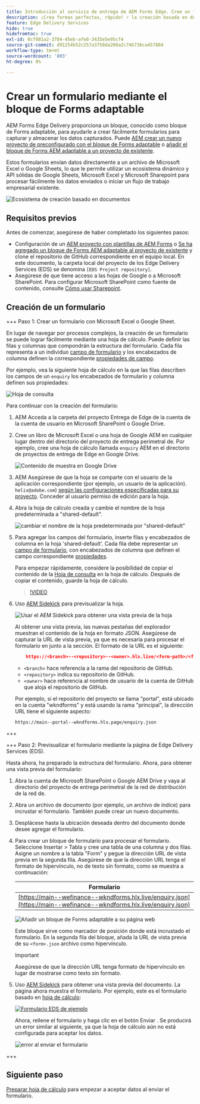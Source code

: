 ```yaml
---
title: Introducción al servicio de entrega de AEM Forms Edge. Cree un formulario.
description: ¡Crea formas perfectas, rápido! ⚡ la creación basada en documentos de AEM Forms Edge Delivery = una velocidad increíble y formularios compatibles con SEO para usuarios y motores de búsqueda más felices.
feature: Edge Delivery Services
hide: true
hidefromtoc: true
exl-id: 0cf881a2-3784-45eb-afe8-3435e5e95cf4
source-git-commit: d91254b52c257a3758da200a2c74b736ca457884
workflow-type: tm+mt
source-wordcount: '803'
ht-degree: 0%

---
```


# Crear un formulario mediante el bloque de Forms adaptable

AEM Forms Edge Delivery proporciona un bloque, conocido como bloque de Forms adaptable, para ayudarle a crear fácilmente formularios para capturar y almacenar los datos capturados. Puede [AEM crear un nuevo proyecto de preconfigurado con el bloque de Forms adaptable](/help/edge/docs/forms/tutorial.md#create-a-new-aem-project-pre-configured-with-adaptive-forms-block) o [añadir el bloque de Forms AEM adaptable a un proyecto de existente](/help/edge/docs/forms/tutorial.md#add-adaptive-forms-block-to-your-existing-aem-project).

Estos formularios envían datos directamente a un archivo de Microsoft Excel o Google Sheets, lo que le permite utilizar un ecosistema dinámico y API sólidas de Google Sheets, Microsoft Excel y Microsoft Sharepoint para procesar fácilmente los datos enviados o iniciar un flujo de trabajo empresarial existente.

![Ecosistema de creación basado en documentos](/help/edge/assets/document-based-authoring-workflow-create-form.png)




## Requisitos previos

Antes de comenzar, asegúrese de haber completado los siguientes pasos:

* Configuración de un [AEM proyecto con plantillas de AEM Forms](/help/edge/docs/forms/tutorial.md#create-a-new-aem-project-pre-configured-with-adaptive-forms-block) o [Se ha agregado un bloque de Forms AEM adaptable al proyecto de existente](/help/edge/docs/forms/tutorial.md#add-adaptive-forms-block-to-your-existing-aem-project) y clone el repositorio de GitHub correspondiente en el equipo local.
En este documento, la carpeta local del proyecto de los Edge Delivery Services (EDS) se denomina `[EDS Project repository]`.
* Asegúrese de que tiene acceso a las hojas de Google o a Microsoft SharePoint. Para configurar Microsoft SharePoint como fuente de contenido, consulte [Cómo usar Sharepoint](https://www.aem.live/docs/setup-customer-sharepoint).



## Creación de un formulario

<!-- 

+++ Step 1: Add the Adaptive Forms Block to your Edge Delivery Services (EDS) project.

The Adaptive  empowers users to create forms for an Edge Delivery ServicesSite. However, this block isn't included in the default AEM boilerplate (used to create an Edge Delivery Services project). To seamlessly integrate the Adaptive Forms Block into your Edge Delivery Services project:

1. **Clone the Adaptive Forms Block repository**: Clone the [Adaptive Forms Block repository](https://github.com/adobe-rnd/form-block) on your local machine. It contains the code to render the form on an EDS webpage. In this document, the local folder of your Forms Block repository is referred as `[Adaptive Forms Block repository]`.
1. **Locate the Adaptive Forms Block Repository:** Access the [Adaptive Forms Block repository]/blocks/src folder and copy its content. 

1. on your local machine and copy the `form` folder. 
1. **Paste the Adaptive Forms Block's code into your EDS Project:**
Navigate to the [EDS Project repository]/blocks/ folder on your local machine and create a 'form' folder. Paste the `[Adaptive Forms Block repository]/blocks/src content`, copied in perevious step to the `[EDS Project repository]/blocks/form` folder.
1. **Commit Changes to GitHub:** Check in the `[EDS Project repository]/blocks/form` folder and its underlying files to your Edge Delivery Services project on GitHub.

After completing these steps, the Adaptive Forms Block is successfully added to your Edge Delivery Services (EDS) project repository on GitHub. You can now create and add forms to a EDS Sites page.
 

**Troubleshooting GitHub build issues**

Ensure a smooth GitHub build process by addressing potential issues:

* **Resolve Module Path Error:**
    If you encounter the error "Unable to resolve path to module "'../../scripts/lib-franklin.js'", navigate to the [EDS Project]/blocks/forms/form.js file. Update the import statement by replacing the lib-franklin.js file with the aem.js file.

* **Handle Linting Errors:**
    Should you come across any linting errors, you can bypass them. Open the [EDS Project]/package.json file and modify the "lint" script from "lint": "npm run lint:js && npm run lint:css" to "lint": "echo 'skipping linting for now'". Save the file and commit the changes to your GitHub project.

+++

-->

+++ Paso 1: Crear un formulario con Microsoft Excel o Google Sheet.

En lugar de navegar por procesos complejos, la creación de un formulario se puede lograr fácilmente mediante una hoja de cálculo. Puede definir las filas y columnas que compondrán la estructura del formulario. Cada fila representa a un individuo [campo de formulario](/help/edge/docs/forms/form-components.md#available-components) y los encabezados de columna definen la correspondiente [propiedades de campo](/help/edge/docs/forms/form-components.md#components-properties).

Por ejemplo, vea la siguiente hoja de cálculo en la que las filas describen los campos de un `enquiry` los encabezados de formulario y columna definen sus propiedades:

![Hoja de consulta](/help/edge/assets/enquiry-form-spreadsheet.png)

Para continuar con la creación del formulario:

1. AEM Acceda a la carpeta del proyecto Entrega de Edge de la cuenta de la cuenta de usuario en Microsoft SharePoint o Google Drive.

1. Cree un libro de Microsoft Excel o una hoja de Google AEM en cualquier lugar dentro del directorio del proyecto de entrega perimetral de. Por ejemplo, cree una hoja de cálculo llamada `enquiry` AEM en el directorio de proyectos de entrega de Edge en Google Drive.

   ![Contenido de muestra en Google Drive](/help/edge/assets/upload-sample-files-to-your-content-folder.png)

1. AEM Asegúrese de que la hoja se comparte con el usuario de la aplicación correspondiente (por ejemplo, un usuario de la aplicación). `helix@adobe.com`) [según las configuraciones especificadas para su proyecto](https://www.aem.live/docs/setup-customer-sharepoint). Conceder al usuario permiso de edición para la hoja.

1. Abra la hoja de cálculo creada y cambie el nombre de la hoja predeterminada a &quot;shared-default&quot;.

   ![cambiar el nombre de la hoja predeterminada por &quot;shared-default&quot;](/help/edge/assets/rename-sheet-to-shared-default.png)

1. Para agregar los campos del formulario, inserte filas y encabezados de columna en la hoja &#39;shared-default&#39;. Cada fila debe representar un [campo de formulario](/help/edge/docs/forms/form-components.md#available-components), con encabezados de columna que definen el campo correspondiente [propiedades](/help/edge/docs/forms/form-components.md#components-properties).


   Para empezar rápidamente, considere la posibilidad de copiar el contenido de la [Hoja de consulta](https://docs.google.com/spreadsheets/d/196lukD028RDK_evBelkOonPxC7w0l_IiJ-Yx3DvMfNk/edit#gid=0) en la hoja de cálculo. Después de copiar el contenido, guarde la hoja de cálculo.

   >[!VIDEO](https://video.tv.adobe.com/v/3427468?quality=12&learn=on)


1. Uso [AEM Sidekick](https://www.aem.live/developer/tutorial#preview-and-publish-your-content) para previsualizar la hoja.

   ![Usar el AEM Sidekick para obtener una vista previa de la hoja](/help/edge/assets/preview-form.png)

   Al obtener una vista previa, las nuevas pestañas del explorador muestran el contenido de la hoja en formato JSON. Asegúrese de capturar la URL de vista previa, ya que es necesaria para procesar el formulario en junto a la sección. El formato de la URL es el siguiente:


   ```JSON
       https://<branch>--<repository>--<owner>.hlx.live/<form-path>/<form-file-name>.json
   ```

   * `<branch>` hace referencia a la rama del repositorio de GitHub.
   * `<repository>` indica su repositorio de GitHub.
   * `<owner>` hace referencia al nombre de usuario de la cuenta de GitHub que aloja el repositorio de GitHub.

   Por ejemplo, si el repositorio del proyecto se llama &quot;portal&quot;, está ubicado en la cuenta &quot;wkndforms&quot; y está usando la rama &quot;principal&quot;, la dirección URL tiene el siguiente aspecto:

   `https://main--portal--wkndforms.hlx.page/enquiry.json`


+++

+++ Paso 2: Previsualizar el formulario mediante la página de Edge Delivery Services (EDS).


Hasta ahora, ha preparado la estructura del formulario. Ahora, para obtener una vista previa del formulario:

1. Abra la cuenta de Microsoft SharePoint o Google AEM Drive y vaya al directorio del proyecto de entrega perimetral de la red de distribución de la red de.



1. Abra un archivo de documento (por ejemplo, un archivo de índice) para incrustar el formulario. También puede crear un nuevo documento.

1. Desplácese hasta la ubicación deseada dentro del documento donde desee agregar el formulario.

1. Para crear un bloque de formulario para procesar el formulario. Seleccione Insertar > Tabla y cree una tabla de una columna y dos filas. Asigne un nombre a la tabla &quot;Form&quot; y pegue la dirección URL de vista previa en la segunda fila. Asegúrese de que la dirección URL tenga el formato de hipervínculo, no de texto sin formato, como se muestra a continuación:

   | Formulario |
   |---|
   | [https://main--wefinance--wkndforms.hlx.live/enquiry.json](https://main--wefinance--wkndforms.hlx.live/enquiry.json) |


   ![Añadir un bloque de Forms adaptable a su página web](/help/edge/assets/add-adaptive-forms-block.png)

   Este bloque sirve como marcador de posición donde está incrustado el formulario. En la segunda fila del bloque, añada la URL de vista previa de su `<form>.json` archivo como hipervínculo.

   >[!IMPORTANT]
   >
   >
   > Asegúrese de que la dirección URL tenga formato de hipervínculo en lugar de mostrarse como texto sin formato.


1. Uso [AEM Sidekick](https://www.aem.live/developer/tutorial#preview-and-publish-your-content) para obtener una vista previa del documento. La página ahora muestra el formulario. Por ejemplo, este es el formulario basado en [hoja de cálculo](https://docs.google.com/spreadsheets/d/196lukD028RDK_evBelkOonPxC7w0l_IiJ-Yx3DvMfNk/edit#gid=0):


   [![Formulario EDS de ejemplo](/help/edge/assets/eds-form.png)](https://main--portal--wkndforms.hlx.live/)

   Ahora, rellene el formulario y haga clic en el botón Enviar . Se producirá un error similar al siguiente, ya que la hoja de cálculo aún no está configurada para aceptar los datos.

   ![error al enviar el formulario](/help/edge/assets/form-error.png)

+++


## Siguiente paso

[Preparar hoja de cálculo](/help/edge/docs/forms/submit-forms.md) para empezar a aceptar datos al enviar el formulario.



